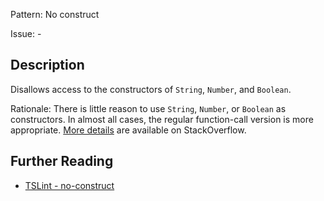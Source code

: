 Pattern: No construct

Issue: -

## Description

Disallows access to the constructors of `String`, `Number`, and `Boolean`.  
  
Rationale: There is little reason to use `String`, `Number`, or `Boolean` as constructors. In almost all cases, the regular function-call version is more appropriate. [More details](http://stackoverflow.com/q/4719320/3124288) are available on StackOverflow.

## Further Reading

* [TSLint - no-construct](https://palantir.github.io/tslint/rules/no-construct)